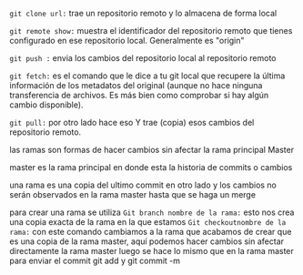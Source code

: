 `git clone url:` trae un repositorio remoto y lo almacena de forma local

`git remote show:` muestra  el identificador del repositorio remoto que tienes configurado en ese repositorio local. Generalmente es "origin"

`git push :` envia los cambios del repositorio local al repositorio remoto

`git fetch:` es el comando que le dice a tu git local que recupere la última información de los metadatos del original (aunque no hace ninguna transferencia de archivos. Es más bien como comprobar si hay algún cambio disponible).

`git pull:` por otro lado hace eso Y trae (copia) esos cambios del repositorio remoto.

las ramas son formas de hacer cambios sin afectar la rama principal Master

master es la rama principal en donde esta la historia de commits o cambios

una rama es una copia del ultimo commit en otro lado y los cambios  no serán observados en la rama master hasta que se haga un merge

para crear una rama se utiliza 
`Git branch nombre de la rama:` esto nos crea una copia exacta de la rama en la que estamos 
`Git checkoutnombre de la rama:` con este comando cambiamos a la rama que acabamos de crear que es una copia de la rama master, aquí podemos hacer cambios sin afectar directamente la rama master
luego se hace lo mismo que en la rama master para enviar el commit
git add y git commit -m 

